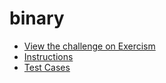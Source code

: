 # binary

- [View the challenge on Exercism](https://exercism.org/tracks/c/exercises/binary)
- [Instructions](https://github.com/exercism/c/blob/main/exercises/practice/binary/.docs/instructions.md)
- [Test Cases](https://github.com/exercism/c/blob/main/exercises/practice/binary/test_binary.c)